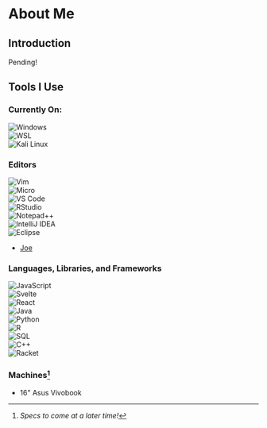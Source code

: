 # About Me

## Introduction
Pending!

## Tools I Use 
### Currently On:
![Windows](https://img.shields.io/badge/Windows-0078D6?style=flat-square&logo=windows&logoColor=white)  
![WSL](https://img.shields.io/badge/WSL-0078D6?style=flat-square&logo=linux&logoColor=white)  
![Kali Linux](https://img.shields.io/badge/Kali%20Linux-557C94?style=flat-square&logo=kalilinux&logoColor=white)  
### Editors
![Vim](https://img.shields.io/badge/Vim-%2311AB00.svg?style=flat-square&logo=vim&logoColor=white)  
![Micro](https://img.shields.io/badge/Micro-000000?style=flat-square&logo=micro&logoColor=white)  
![VS Code](https://img.shields.io/badge/VS%20Code-007ACC?style=flat-square&logo=visualstudiocode&logoColor=white)  
![RStudio](https://img.shields.io/badge/RStudio-75AADB?style=flat-square&logo=rstudio&logoColor=white)  
![Notepad++](https://img.shields.io/badge/Notepad++-90E59A?style=flat-square&logo=notepadplusplus&logoColor=black)  
![IntelliJ IDEA](https://img.shields.io/badge/IntelliJ%20IDEA-000000.svg?style=flat-square&logo=intellij-idea&logoColor=white)  
![Eclipse](https://img.shields.io/badge/Eclipse-2C2255?style=flat-square&logo=eclipse&logoColor=white)  
- [Joe](https://joe-editor.sourceforge.io)  
### Languages, Libraries, and Frameworks
![JavaScript](https://img.shields.io/badge/JavaScript-F7DF1E?style=flat-square&logo=javascript&logoColor=black)  
![Svelte](https://img.shields.io/badge/Svelte-FF3E00?style=flat-square&logo=svelte&logoColor=white)  
![React](https://img.shields.io/badge/React-61DAFB?style=flat-square&logo=react&logoColor=black)  
![Java](https://img.shields.io/badge/Java-007396?style=flat-square&logo=java&logoColor=white)  
![Python](https://img.shields.io/badge/Python-3776AB?style=flat-square&logo=python&logoColor=white)  
![R](https://img.shields.io/badge/R-276DC3?style=flat-square&logo=r&logoColor=white)  
![SQL](https://img.shields.io/badge/SQL-CC2927?style=flat-square&logo=microsoftsqlserver&logoColor=white)  
![C++](https://img.shields.io/badge/C++-00599C?style=flat-square&logo=cplusplus&logoColor=white)  
![Racket](https://img.shields.io/badge/Racket-9F1D20?style=flat-square&logo=racket&logoColor=white)  
### Machines[^1]
- 16" Asus Vivobook
[^1]: *Specs to come at a later time!*
